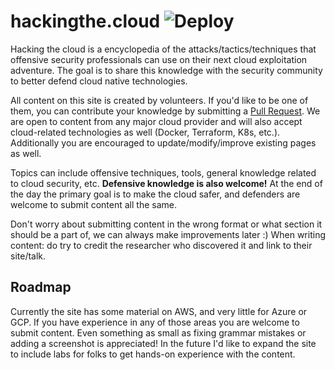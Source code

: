 # hackingthe.cloud ![Deploy](https://github.com/Hacking-the-Cloud/hackingthe.cloud/workflows/Deploy/badge.svg) 
Hacking the cloud is a encyclopedia of the attacks/tactics/techniques that offensive security professionals can use on their next cloud exploitation adventure. The goal is to share this knowledge with the security community to better defend cloud native technologies.

All content on this site is created by volunteers. If you'd like to be one of them, you can contribute your knowledge by submitting a [Pull Request](https://github.com/Hacking-the-Cloud/hackingthe.cloud/pulls). We are open to content from any major cloud provider and will also accept cloud-related technologies as well (Docker, Terraform, K8s, etc.). Additionally you are encouraged to update/modify/improve existing pages as well.

Topics can include offensive techniques, tools, general knowledge related to cloud security, etc. **Defensive knowledge is also welcome!** At the end of the day the primary goal is to make the cloud safer, and defenders are welcome to submit content all the same.

Don't worry about submitting content in the wrong format or what section it should be a part of, we can always make improvements later :) When writing content: do try to credit the researcher who discovered it and link to their site/talk. 

## Roadmap
Currently the site has some material on AWS, and very little for Azure or GCP. If you have experience in any of those areas you are welcome to submit content. Even something as small as fixing grammar mistakes or adding a screenshot is appreciated! In the future I'd like to expand the site to include labs for folks to get hands-on experience with the content.
